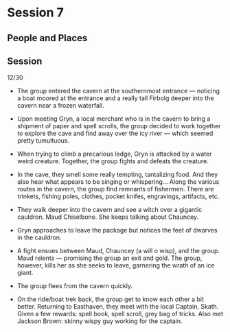 
# Session 7
## People and Places
## Session
12/30
* The group entered the cavern at the southernmost entrance — noticing a boat moored at the entrance and a really tall Firbolg deeper into the cavern near a frozen waterfall.

* Upon meeting Gryn, a local merchant who is in the cavern to bring a shipment of paper and spell scrolls, the group decided to work together to explore the cave and find away over the icy river — which seemed pretty tumultuous.

* When trying to climb a precarious ledge, Gryn is attacked by a water weird creature. Together, the group fights and defeats the creature.

* In the cave, they smell some really tempting, tantalizing food. And they also hear what appears to be singing or whispering... Along the various routes in the cavern, the group find remnants of fishermen. There are trinkets, fishing poles, clothes, pocket knifes, engravings, artifacts, etc.
* They walk deeper into the cavern and see a witch over a gigantic cauldron. Maud Chiselbone. She keeps talking about Chauncey. 
* Gryn approaches to leave the package but notices the feet of dwarves in the cauldron. 
* A fight ensues between Maud, Chauncey (a will o wisp), and the group. Maud relents — promising the group an exit and gold. The group, however, kills her as she seeks to leave, garnering the wrath of an ice giant. 
* The group flees from the cavern quickly. 
* On the ride/boat trek back, the group get to know each other a bit better. Returning to Easthaven, they meet with the local Captain, Skath. Given a few rewards: spell book, spell scroll, grey bag of tricks. Also met Jackson Brown: skinny wispy guy working for the captain.
<!--stackedit_data:
eyJoaXN0b3J5IjpbMTI0OTkzNDU4NV19
-->